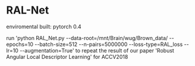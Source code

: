 # RAL-Net

enviromental built: pytorch 0.4


run 'python RAL_Net.py --data-root=/mnt/Brain/wug/Brown_data/ --epochs=10 --batch-size=512 --n-pairs=5000000 --loss-type=RAL_loss --lr=10 --augmentation=True' to repeat the result of our paper 'Robust Angular Local Descriptor Learning' for ACCV2018
